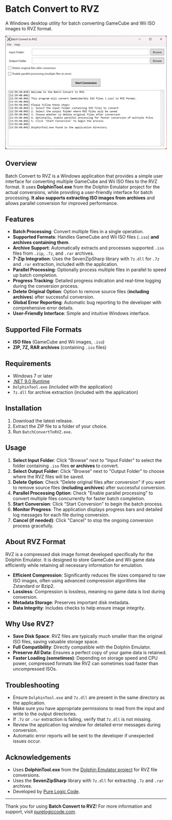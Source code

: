 # Batch Convert to RVZ

A Windows desktop utility for batch converting GameCube and Wii ISO images to RVZ format.

![Batch Convert to RVZ](screenshot.png)

## Overview

Batch Convert to RVZ is a Windows application that provides a simple user interface for converting multiple GameCube and Wii ISO files to the RVZ format.
It uses **DolphinTool.exe** from the Dolphin Emulator project for the actual conversions, while providing a user-friendly interface for batch processing.
**It also supports extracting ISO images from archives** and allows parallel conversion for improved performance.

## Features

- **Batch Processing**: Convert multiple files in a single operation.
- **Supported Formats**: Handles GameCube and Wii ISO files (`.iso`) **and archives containing them**.
- **Archive Support**: Automatically extracts and processes supported `.iso` files from `.zip`, `.7z`, and `.rar` archives.
- **7-Zip Integration**: Uses the SevenZipSharp library with `7z.dll` for `.7z` and `.rar` extraction, included with the application.
- **Parallel Processing**: Optionally process multiple files in parallel to speed up batch completion.
- **Progress Tracking**: Detailed progress indication and real-time logging during the conversion process.
- **Delete Original Option**: Option to remove source files (**including archives**) after successful conversion.
- **Global Error Reporting**: Automatic bug reporting to the developer with comprehensive error details.
- **User-Friendly Interface**: Simple and intuitive Windows interface.

## Supported File Formats

- **ISO files** (GameCube and Wii images, `.iso`)
- **ZIP, 7Z, RAR archives** (containing `.iso` files)

## Requirements

- Windows 7 or later
- [.NET 9.0 Runtime](https://dotnet.microsoft.com/download/dotnet/9.0)
- `DolphinTool.exe` (included with the application)
- `7z.dll` for archive extraction (included with the application)

## Installation

1. Download the latest release.
2. Extract the ZIP file to a folder of your choice.
3. Run `BatchConvertToRVZ.exe`.

## Usage

1. **Select Input Folder**: Click "Browse" next to "Input Folder" to select the folder containing `.iso` files **or archives** to convert.
2. **Select Output Folder**: Click "Browse" next to "Output Folder" to choose where the RVZ files will be saved.
3. **Delete Option**: Check "Delete original files after conversion" if you want to remove source files (**including archives**) after successful conversion.
4. **Parallel Processing Option**: Check "Enable parallel processing" to convert multiple files concurrently for faster batch completion.
5. **Start Conversion**: Click "Start Conversion" to begin the batch process.
6. **Monitor Progress**: The application displays progress bars and detailed log messages for each file during conversion.
7. **Cancel (if needed)**: Click "Cancel" to stop the ongoing conversion process gracefully.

## About RVZ Format

RVZ is a compressed disk image format developed specifically for the Dolphin Emulator. It is designed to store GameCube and Wii game data efficiently while retaining all necessary information for emulation.

- **Efficient Compression**: Significantly reduces file sizes compared to raw ISO images, often using advanced compression algorithms like Zstandard or Bzip2.
- **Lossless**: Compression is lossless, meaning no game data is lost during conversion.
- **Metadata Storage**: Preserves important disk metadata.
- **Data Integrity**: Includes checks to help ensure image integrity.

## Why Use RVZ?

- **Save Disk Space**: RVZ files are typically much smaller than the original ISO files, saving valuable storage space.
- **Full Compatibility**: Directly compatible with the Dolphin Emulator.
- **Preserve All Data**: Ensures a perfect copy of your game data is retained.
- **Faster Loading (sometimes)**: Depending on storage speed and CPU power, compressed formats like RVZ can sometimes load faster than uncompressed ISOs.

## Troubleshooting

- Ensure `DolphinTool.exe` and `7z.dll` are present in the same directory as the application.
- Make sure you have appropriate permissions to read from the input and write to the output directories.
- If `.7z` or `.rar` extraction is failing, verify that `7z.dll` is not missing.
- Review the application log window for detailed error messages during conversion.
- Automatic error reports will be sent to the developer if unexpected issues occur.

## Acknowledgements

- Uses **DolphinTool.exe** from the [Dolphin Emulator project](https://dolphin-emu.org/) for RVZ file conversions.
- Uses the **SevenZipSharp** library with `7z.dll` for extracting `.7z` and `.rar` archives.
- Developed by [Pure Logic Code](https://www.purelogiccode.com).

---

Thank you for using **Batch Convert to RVZ**! For more information and support, visit [purelogiccode.com](https://www.purelogiccode.com).

